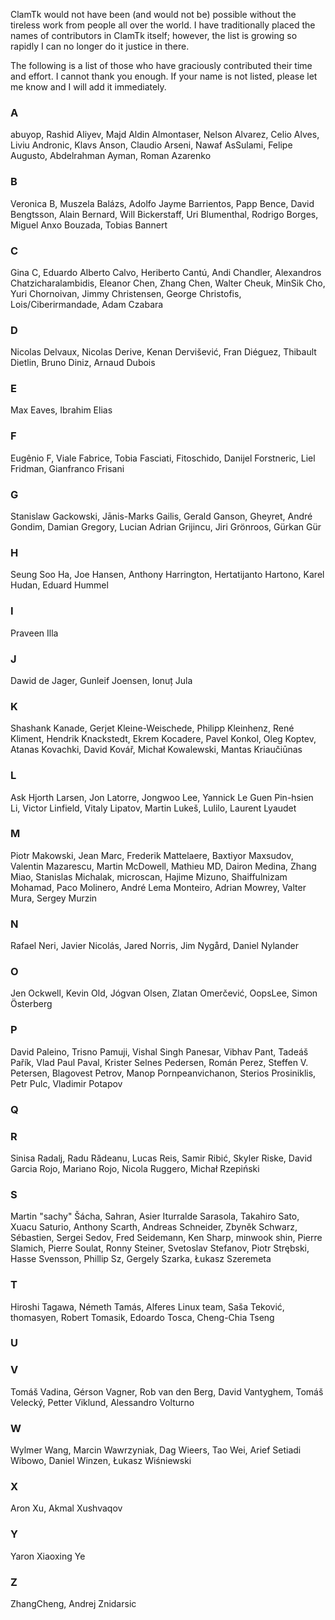 ClamTk would not have been (and would not be) possible without the tireless work from people all over the world. I have traditionally placed the names of contributors in ClamTk itself; however, the list is growing so rapidly I can no longer do it justice in there.

The following is a list of those who have graciously contributed their time and effort. I cannot thank you enough. If your name is not listed, please let me know and I will add it immediately.

### A
abuyop, Rashid Aliyev, Majd Aldin Almontaser, Nelson Alvarez, Celio Alves, Liviu Andronic, Klavs Anson, Claudio Arseni, Nawaf AsSulami, Felipe Augusto, Abdelrahman Ayman, Roman Azarenko

### B
Veronica B, Muszela Balázs, Adolfo Jayme Barrientos, Papp Bence, David Bengtsson, Alain Bernard, Will Bickerstaff, Uri Blumenthal, Rodrigo Borges, Miguel Anxo Bouzada, Tobias Bannert

### C
Gina C, Eduardo Alberto Calvo, Heriberto Cantú, Andi Chandler, Alexandros Chatzicharalambidis, Eleanor Chen, Zhang Chen, Walter Cheuk, MinSik Cho, Yuri Chornoivan, Jimmy Christensen, George Christofis, Lois/Ciberirmandade, Adam Czabara

### D
Nicolas Delvaux, Nicolas Derive, Kenan Dervišević, Fran Diéguez, Thibault Dietlin, Bruno Diniz, Arnaud Dubois

### E
Max Eaves, Ibrahim Elias

### F
Eugênio F, Viale Fabrice, Tobia Fasciati, Fitoschido, Danijel Forstneric, Liel Fridman, Gianfranco Frisani

### G
Stanislaw Gackowski, Jānis-Marks Gailis, Gerald Ganson, Gheyret, André Gondim, Damian Gregory, Lucian Adrian Grijincu, Jiri Grönroos, Gürkan Gür

### H
Seung Soo Ha, Joe Hansen, Anthony Harrington, Hertatijanto Hartono, Karel Hudan, Eduard Hummel

### I
Praveen Illa

### J
Dawid de Jager, Gunleif Joensen, Ionuț Jula

### K
Shashank Kanade, Gerjet Kleine-Weischede, Philipp Kleinhenz, René Kliment, Hendrik Knackstedt, Ekrem Kocadere, Pavel Konkol, Oleg Koptev, Atanas Kovachki, David Kovář, Michał Kowalewski, Mantas Kriaučiūnas

### L
Ask Hjorth Larsen, Jon Latorre, Jongwoo Lee, Yannick Le Guen Pin-hsien Li, Victor Linfield, Vitaly Lipatov, Martin Lukeš, Lulilo, Laurent Lyaudet

### M
Piotr Makowski, Jean Marc, Frederik Mattelaere, Baxtiyor Maxsudov, Valentin Mazarescu, Martin McDowell, Mathieu MD, Dairon Medina, Zhang Miao, Stanislas Michalak, microscan, Hajime Mizuno, Shaiffulnizam Mohamad, Paco Molinero, André Lema Monteiro, Adrian Mowrey, Valter Mura, Sergey Murzin

### N
Rafael Neri, Javier Nicolás, Jared Norris, Jim Nygård, Daniel Nylander

### O
Jen Ockwell, Kevin Old, Jógvan Olsen, Zlatan Omerčević, OopsLee, Simon Österberg

### P
David Paleino, Trisno Pamuji, Vishal Singh Panesar, Vibhav Pant, Tadeáš Pařík, Vlad Paul Paval, Krister Selnes Pedersen, Román Perez, Steffen V. Petersen, Blagovest Petrov, Manop Pornpeanvichanon, Sterios Prosiniklis, Petr Pulc, Vladimir Potapov

### Q

### R
Sinisa Radalj, Radu Rădeanu, Lucas Reis, Samir Ribić, Skyler Riske, David Garcia Rojo, Mariano Rojo, Nicola Ruggero, Michał Rzepiński

### S
Martin "sachy" Šácha, Sahran, Asier Iturralde Sarasola, Takahiro Sato, Xuacu Saturio, Anthony Scarth, Andreas Schneider, Zbyněk Schwarz, Sébastien, Sergei Sedov, Fred Seidemann, Ken Sharp, minwook shin, Pierre Slamich, Pierre Soulat, Ronny Steiner, Svetoslav Stefanov, Piotr Strębski, Hasse Svensson, Phillip Sz, Gergely Szarka, Łukasz Szeremeta

### T
Hiroshi Tagawa, Németh Tamás, Alferes Linux team, Saša Teković, thomasyen, Robert Tomasik, Edoardo Tosca, Cheng-Chia Tseng

### U

### V
Tomáš Vadina, Gérson Vagner, Rob van den Berg, David Vantyghem, Tomáš Velecký, Petter Viklund, Alessandro Volturno

### W
Wylmer Wang, Marcin Wawrzyniak, Dag Wieers, Tao Wei, Arief Setiadi Wibowo, Daniel Winzen, Łukasz Wiśniewski

### X
Aron Xu, Akmal Xushvaqov

### Y
Yaron Xiaoxing Ye

### Z
ZhangCheng, Andrej Znidarsic
